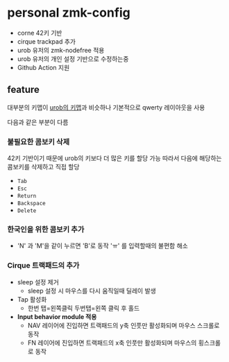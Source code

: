 # personal zmk-config

- corne 42키 기반
- cirque trackpad 추가
- urob 유저의 zmk-nodefree 적용
- urob 유저의 개인 설정 기반으로 수정하는중
- Github Action 지원

## feature

대부분의 키맵이 [urob의 키맵](https://github.com/urob/zmk-config)과 비슷하나 기본적으로 qwerty 레이아웃을 사용

다음과 같은 부분이 다름

### 불필요한 콤보키 삭제

42키 기반이기 때문에 urob의 키보다 더 많은 키를 할당 가능
따라서 다음에 해당하는 콤보키를 삭제하고 직접 할당

- `Tab`
- `Esc`
- `Return`
- `Backspace`
- `Delete`

### 한국인을 위한 콤보키 추가

- 'N' 과 'M'을 같이 누르면 'B'로 동작 'ㅠ' 를 입력할때의 불편함 해소

### Cirque 트랙패드의 추가

- sleep 설정 제거
  - sleep 설정 시 마우스를 다시 움직일때 딜레이 발생
- Tap 활성화
  - 한번 탭=왼쪽클릭 두번탭=왼쪽 클릭 후 홀드
- **Input behavior module 적용**
  - NAV 레이어에 진입하면 트랙패드의 y축 인풋만 활성화되며 마우스 스크롤로 동작
  - FN 레이어에 진입하면 트랙패드의 x축 인풋만 활성화되며 마우스의 횡스크롤로 동작
